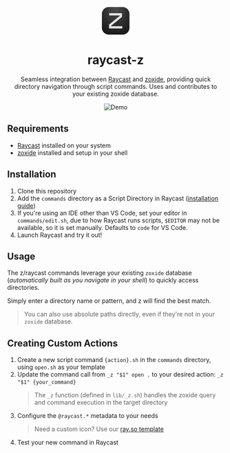 <div align="center">
  <picture>
    <source media="(prefers-color-scheme: dark)" srcset="icons/z.png">
    <img src="icons/z.png" alt="raycast-z" width="64">
  </picture>
</div>

<div align="center">
  <h1>raycast-z</h1>
  <p>Seamless integration between <a href="https://raycast.com" target="_blank" rel="noopener">Raycast</a> and <a href="https://github.com/ajeetdsouza/zoxide" target="_blank" rel="noopener">zoxide</a>, providing quick directory navigation through script commands. Uses and contributes to your existing zoxide database.</p>
  <figure>
    <img src="https://github.com/user-attachments/assets/bc6a2b88-4a56-454c-bb21-1f37645642e2" alt="Demo" />
  </figure>
</div>

## Requirements

- [Raycast](https://raycast.com) installed on your system
- [zoxide](https://github.com/ajeetdsouza/zoxide) installed and setup in your shell

## Installation

1. Clone this repository
2. Add the `commands` directory as a Script Directory in Raycast ([installation guide](https://github.com/raycast/script-commands?tab=readme-ov-file#install-script-commands-from-this-repository))
3. If you're using an IDE other than VS Code, set your editor in `commands/edit.sh`, due to how Raycast runs scripts, `$EDITOR` may not be available, so it is set manually. Defaults to `code` for VS Code.
4. Launch Raycast and try it out!

## Usage

The z/raycast commands leverage your existing `zoxide` database (_automatically built as you navigate in your shell_) to quickly access directories.

Simply enter a directory name or pattern, and z will find the best match.

> You can also use absolute paths directly, even if they're not in your `zoxide` database.

## Creating Custom Actions

1. Create a new script command `{action}.sh` in the `commands` directory, using `open.sh` as your template
2. Update the command call from `_z "$1" open .` to your desired action: `_z "$1" {your_command}`
   > The `_z` function (defined in `lib/_z.sh`) handles the zoxide query and command execution in the target directory
3. Configure the `@raycast.*` metadata to your needs
   > Need a custom icon? Use our [ray.so template](https://ray.so/ZJ1T7XP)
4. Test your new command in Raycast
